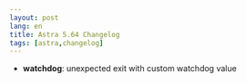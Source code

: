 ```yaml
---
layout: post
lang: en
title: Astra 5.64 Changelog
tags: [astra,changelog]
---
```


- **watchdog**: unexpected exit with custom watchdog value
